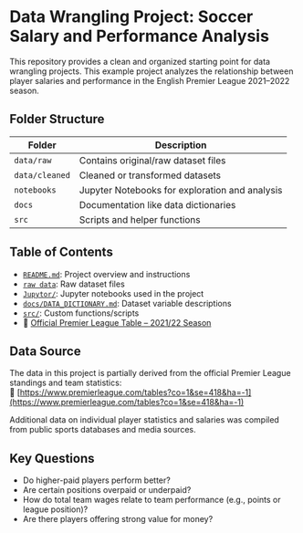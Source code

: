 #  Data Wrangling Project: Soccer Salary and Performance Analysis

This repository provides a clean and organized starting point for data wrangling projects. This example project analyzes the relationship between player salaries and performance in the English Premier League 2021–2022 season.

##  Folder Structure

| Folder            | Description |
|-------------------|-------------|
| `data/raw`        | Contains original/raw dataset files |
| `data/cleaned`    | Cleaned or transformed datasets |
| `notebooks`       | Jupyter Notebooks for exploration and analysis |
| `docs`            | Documentation like data dictionaries |
| `src`             | Scripts and helper functions |

##  Table of Contents

- [`README.md`](./README.md): Project overview and instructions  
- [`raw data`](./data/raw): Raw dataset files  
- [`Jupytor/`](./notebooks): Jupyter notebooks used in the project  
- [`docs/DATA_DICTIONARY.md`](./docs/DATA_DICTIONARY.md): Dataset variable descriptions  
- [`src/`](./src): Custom functions/scripts  
- 🔗 [Official Premier League Table – 2021/22 Season](https://www.premierleague.com/tables?co=1&se=418&ha=-1)

##  Data Source

The data in this project is partially derived from the official Premier League standings and team statistics:  
🔗 [https://www.premierleague.com/tables?co=1&se=418&ha=-1](https://www.premierleague.com/tables?co=1&se=418&ha=-1)

Additional data on individual player statistics and salaries was compiled from public sports databases and media sources.

##  Key Questions

- Do higher-paid players perform better?
- Are certain positions overpaid or underpaid?
- How do total team wages relate to team performance (e.g., points or league position)?
- Are there players offering strong value for money?


